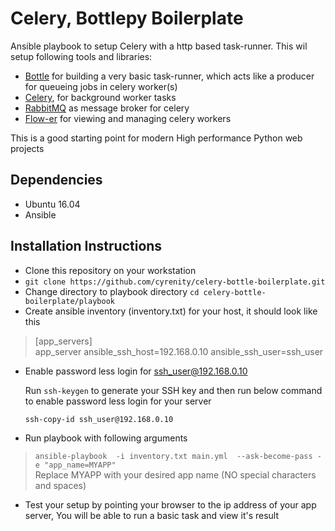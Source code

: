 # Celery, Bottlepy Boilerplate

Ansible playbook to setup Celery with a http based task-runner. This wil setup following tools and libraries:

- [Bottle](https://github.com/bottlepy/bottle) for building a very basic task-runner, which acts like a producer for queueing jobs in celery worker(s)
- [Celery](http://www.celeryproject.org/), for background worker tasks
- [RabbitMQ](https://github.com/rabbitmq/rabbitmq-server) as message broker for celery
- [Flow-er](https://github.com/mher/flower) for viewing and managing celery workers


This is a good starting point for modern High performance Python web projects 

## Dependencies

- Ubuntu 16.04
- Ansible


## Installation Instructions

- Clone this repository on your workstation 
- `git clone https://github.com/cyrenity/celery-bottle-boilerplate.git`
- Change directory to playbook directory `cd celery-bottle-boilerplate/playbook`
- Create ansible inventory (inventory.txt) for your host, it should look like this
> \[app_servers\]      
> app_server   ansible_ssh_host=192.168.0.10  ansible_ssh_user=ssh_user

- Enable password less login for ssh_user@192.168.0.10 

    Run `ssh-keygen` to generate your SSH key and
    then run below command to enable password less login for your server

    `ssh-copy-id ssh_user@192.168.0.10`
    
    
- Run playbook with following arguments
> `ansible-playbook  -i inventory.txt main.yml  --ask-become-pass -e "app_name=MYAPP"`     
>  Replace MYAPP with your desired app name (NO special characters and spaces)

- Test your setup by pointing your browser to the ip address of your app server, You will be able to run a basic task and view it's result 
